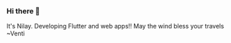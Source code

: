 ### Hi there 👋
It's Nilay. Developing Flutter and web apps!!
May the wind bless your travels
~Venti 

